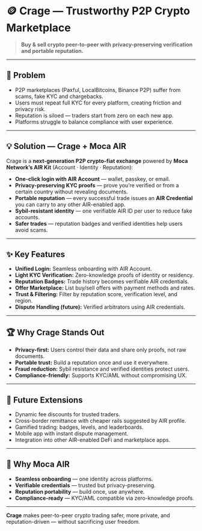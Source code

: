 # 🪙 Crage — Trustworthy P2P Crypto Marketplace

> **Buy & sell crypto peer-to-peer with privacy-preserving verification and portable reputation.**

---

## 🚀 Problem

- P2P marketplaces (Paxful, LocalBitcoins, Binance P2P) suffer from scams, fake KYC and chargebacks.  
- Users must repeat full KYC for every platform, creating friction and privacy risk.  
- Reputation is siloed — traders start from zero on each new app.  
- Platforms struggle to balance compliance with user experience.

---

## 💡 Solution — Crage + Moca AIR

Crage is a **next-generation P2P crypto-fiat exchange** powered by **Moca Network’s AIR Kit** (Account · Identity · Reputation):

- **One-click login with AIR Account** — wallet, passkey, or email.  
- **Privacy-preserving KYC proofs** — prove you’re verified or from a certain country without revealing documents.  
- **Portable reputation** — every successful trade issues an **AIR Credential** you can carry to any other AIR-enabled app.  
- **Sybil-resistant identity** — one verifiable AIR ID per user to reduce fake accounts.  
- **Safer trades** — reputation badges and verified identities help users avoid scams.

---

## ✨ Key Features

- **Unified Login:** Seamless onboarding with AIR Account.  
- **Light KYC Verification:** Zero-knowledge proofs of identity or residency.  
- **Reputation Badges:** Trade history becomes verifiable AIR credentials.  
- **Offer Marketplace:** List buy/sell offers with payment methods and rates.  
- **Trust & Filtering:** Filter by reputation score, verification level, and region.  
- **Dispute Handling (future):** Verified arbitrators using AIR credentials.  

---

## 🏆 Why Crage Stands Out

- **Privacy-first:** Users control their data and share only proofs, not raw documents.  
- **Portable trust:** Build a reputation once and use it everywhere.  
- **Fraud reduction:** Sybil resistance and verified identities protect users.  
- **Compliance-friendly:** Supports KYC/AML without compromising UX.  

---

## 🌟 Future Extensions

- Dynamic fee discounts for trusted traders.  
- Cross-border remittance with cheaper rails suggested by AIR profile.  
- Gamified trading: badges, levels, and leaderboards.  
- Mobile app with instant dispute management.  
- Integration into other AIR-enabled DeFi and marketplace apps.

---

## 🔑 Why Moca AIR

- **Seamless onboarding** — one identity across platforms.  
- **Verifiable credentials** — trusted but privacy-preserving.  
- **Reputation portability** — build once, use anywhere.  
- **Compliance-ready** — KYC/AML compatible via zero-knowledge proofs.

---

**Crage** makes peer-to-peer crypto trading safer, more private, and reputation-driven — without sacrificing user freedom.
